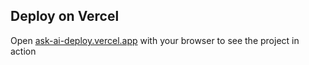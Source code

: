 ## Deploy on Vercel

Open [ask-ai-deploy.vercel.app](ask-ai-deploy.vercel.app) with your browser to see the project in action

